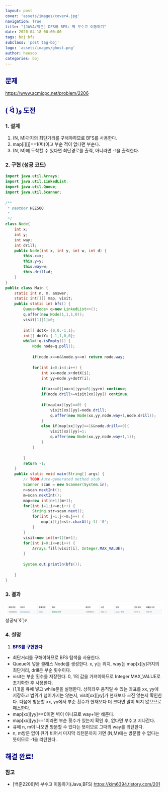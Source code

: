 ```yaml
---
layout: post
cover: 'assets/images/cover4.jpg'
navigation: True
title: "[JAVA/백준] DFS와 BFS: 벽 부수고 이동하기"
date: 2020-04-18 00:00:00
tags: boj bfs
subclass: 'post tag-boj'
logo: 'assets/images/ghost.png'
author: heesoo
categories: boj
---
```

## <span style="color:navy">문제</span>
<https://www.acmicpc.net/problem/2206>

## <span style="color:navy">( ᐛ )و 도전</span>

### 1. 설계
1. (N, M)까지의 최단거리를 구해야하므로 BFS를 사용한다.
2. map[i][j]==1(벽)이고 부순 적이 없다면 부순다.
3. (N, M)에 도착할 수 있다면 최단경로를 출력, 아니라면 -1을 출력한다.

### 2. 구현 (성공 코드)
```java
import java.util.Arrays;
import java.util.LinkedList;
import java.util.Queue;
import java.util.Scanner;

/**
 * @author HEESOO
 *
 */
class Node{
	int x;
	int y;
	int way;
	int drill;
	public Node(int x, int y, int w, int d) {
		this.x=x;
		this.y=y;
		this.way=w;
		this.drill=d;
	}
}
public class Main {
	static int n, m, answer;
	static int[][] map, visit;
	public static int bfs() {
		Queue<Node> q=new LinkedList<>();
		q.offer(new Node(1,1,1,0));
		visit[1][1]=0;
		
		int[] dotX= {0,0,-1,1};
		int[] dotY= {-1,1,0,0};
		while(!q.isEmpty()) {
			Node node=q.poll();
			
			if(node.x==n&&node.y==m) return node.way;
			
			for(int i=0;i<4;i++) {
				int xx=node.x+dotX[i];
				int yy=node.y+dotY[i];
				
				if(xx<=0||xx>n||yy<=0||yy>m) continue;
				if(node.drill>=visit[xx][yy]) continue;
				
				if(map[xx][yy]==0) {
					visit[xx][yy]=node.drill;
					q.offer(new Node(xx,yy,node.way+1,node.drill));
				}
				else if(map[xx][yy]==1&&node.drill==0){
					visit[xx][yy]=1;
					q.offer(new Node(xx,yy,node.way+1,1));
				}
			}
			
		}
		return -1;
	}
	public static void main(String[] args) {
		// TODO Auto-generated method stub
		Scanner scan = new Scanner(System.in);
		n=scan.nextInt();
		m=scan.nextInt();
		map=new int[n+1][m+1];
		for(int i=1;i<=n;i++) {
			String str=scan.next();
			for(int j=1;j<=m;j++) {
				map[i][j]=str.charAt(j-1)-'0';
			}
		}
		visit=new int[n+1][m+1];
		for(int i=0;i<=n;i++) {
			Arrays.fill(visit[i], Integer.MAX_VALUE);
		}
		
		System.out.println(bfs());
				
	}
}

 ```

### 3. 결과
![실행결과](./assets/images/200418_1.PNG)
성공٩(˘◊˘)۶  

### 4. 설명
1. **<span style="color:navy">BFS를 구현한다</span>**
- 최단거리를 구해야하므로 BFS 탐색을 사용한다.
- Queue에 넣을 클래스 Node를 생성한다. x, y는 위치, way는 map[x][y]까지의 최단거리, drill은 부순 횟수이다.
- visit는 부순 횟수를 저장한다. 0, 1의 값을 가져야하므로 Integer.MAX_VALUE로 초기화한 후 사용한다.
- (1,1)을 큐에 넣고 while문을 실행한다. 상하좌우 움직일 수 있는 좌표를 xx, yy에 저장하고 범위가 넘어가지는 않는지, visit[xx][yy]가 현재보다 크진 않는지 확인한다. 다음에 방문할 xx, yy에서 부순 횟수가 현재보다 더 크다면 말이 되지 않으므로 패스한다.
- map[xx][yy]==0이면 벽이 아니므로 way+1만 해준다.
- map[xx][yy]==1이라면 부순 횟수가 있는지 확인 후, 없다면 부수고 지나간다.
- 큐에 n, m이 나오면 방문할 수 있다는 뜻이므로 그때의 way를 리턴한다.
- n, m방문 없이 큐가 비어서 마지막 리턴문까지 가면 (N,M)에는 방문할 수 없다는 뜻이므로 -1을 리턴한다.

## <span style="color:navy">해결 완료!</span>

### 참고
- [백준2206]벽 부수고 이동하기(Java,BFS) <https://kim6394.tistory.com/201>